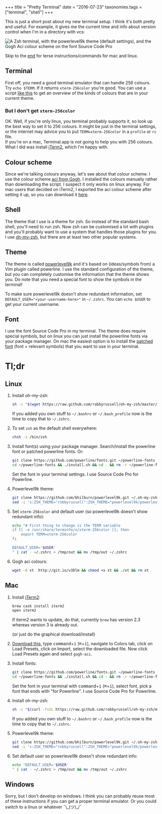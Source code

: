 +++
title = "Pretty Terminal"
date = "2016-07-23"
taxonomies.tags = ["terminal", "shell"]
+++

This is just a short post about my new terminal setup. I think it's both pretty and useful. For example, it gives me the current time and info about version control when I'm in a directory with vcs:

![A Zsh terminal, with the powerlevel9k theme (default settings), and the Gogh Aci colour scheme on the font Source Code Pro](iterm2_gogh_aci_source_code_pro_zsh_powerlevel9k.png)

Skip to the [end](#tl-dr) for terse instructions/commands for mac and linux. 

## Terminal

First off, you need a good terminal emulator that can handle 256 colours. Try `echo $TERM`. If it returns `xterm-256color` you're good. You can use a script [like this](https://raw.githubusercontent.com/mbadolato/iTerm2-Color-Schemes/2e5e8e7628ddb09bd2f9408a85e317d25ba7b282/tools/screenshotTable.sh) to get an overview of the kinds of colours that are in your current theme. 

### But I don't get `xterm-256color`

OK. Well, if you're only linux, you terminal probably supports it, so look up the best way to set it to 256 colours. It might be just in the terminal settings, or the internet may advice you to put `TERM=xterm-256color` in a `profile` or `rc` file.  
If you're on a mac, Terminal.app is not going to help you with 256 colours. What I did was install [iTerm2](https://iterm2.com/), which I'm happy with. 

## Colour scheme

Since we're talking colours anyway, let's see about that colour scheme. I use the colour scheme [aci from Gogh](https://github.com/Mayccoll/Gogh/blob/master/content/themes.md#aci). I installed the colours manually rather than downloading the script. I suspect it only works on linux anyway. For mac users that decided on iTerm2, I exported the aci colour scheme after setting it up, so you can download it [here](gogh-aci.itermcolors). 

## Shell

The theme that I use is a theme for zsh. So instead of the standard bash shell, you'll need to run zsh. Now zsh can be customised a lot with plugins and you'll probably want to use a system that handles those plugins for you. I use [oh-my-zsh](http://ohmyz.sh/), but there are at least two other popular systems. 

## Theme

The theme is called [powerlevel9k](https://github.com/bhilburn/powerlevel9k) and it's based on (ideas/symbols from) a Vim plugin called powerline. I use the standard configuration of the theme, but you can completely customise the information that the theme shows you. Do note that you need a special font to show the symbols in the terminal! 

To make sure powerlevel9k doesn't show redundant information, set `DEFAULT_USER="<your-username-here>"` in `~/.zshrc`. You can `echo $USER` to get your current username. 

## Font

I use the font Source Code Pro in my terminal. The theme does require special symbols, but on linux you can just install the powerline fonts via your package manager. On mac the easiest option is to install the [patched font](https://github.com/powerline/fonts) (font + relevant symbols) that you want to use in your terminal. 

# Tl;dr

## Linux

1. Install oh-my-zsh:

   ```sh
   sh -c "$(wget https://raw.github.com/robbyrussell/oh-my-zsh/master/tools/install.sh -O -)"
   ```

    If you added you own stuff to `~/.bashrc` or `~/.bash_profile` now is the time to copy that to `~/.zshrc`. 

2. To set `zsh` as the default shell everywhere:

   ```zsh
   chsh -s /bin/zsh
   ```

3. Install font(s) using your package manager. Search/install the powerline font or patched powerline fonts. Or:

   ```zsh
   git clone https://github.com/powerline/fonts.git ~/powerline-fonts
   cd ~/powerline-fonts && ./install.sh && cd - && rm -r ~/powerline-fonts
   ```

    Set the font in your terminal settings. I use Source Code Pro for Powerline.

4. Powerlevel9k theme:

   ```zsh
   git clone https://github.com/bhilburn/powerlevel9k.git ~/.oh-my-zsh/custom/themes/powerlevel9k
   sed -i 's:ZSH_THEME="robbyrussell":ZSH_THEME="powerlevel9k/powerlevel9k":' ~/.zshrc
   ```

5. Set `xterm-256color` and default user (so powerlevel9k doesn't show redundant info):

   ```zsh
   echo "# First thing to change is the TERM variable
   if [[ -e /usr/share/terminfo/x/xterm-256color ]]; then
       export TERM=xterm-256color
   fi
   
   DEFAULT_USER='$USER'
   " | cat - ~/.zshrc > /tmp/out && mv /tmp/out ~/.zshrc
   ```

6. Gogh aci colours:

   ```zsh
   wget -O xt  http://git.io/v3Dlm && chmod +x xt && ./xt && rm xt
   ```

## Mac

1. Install [iTerm2](https://iterm2.com/):

   ```sh
   brew cask install iterm2
   open iterm2
   ```
   
   If iterm2 wants to update, do that, currently `brew` has version 2.3 whereas version 3 is already out.
   
   (or just do the graphical download/install)

2. [Download this](gogh-aci.itermcolors), type <kbd>command</kbd>+<kbd>i</kbd> (<kbd>⌘</kbd>+<kbd>i</kbd>), navigate to Colors tab, click on Load Presets, click on Import, select the downloaded file. Now click Load Presets again and select `gogh-aci`. 

3. Install fonts:

   ```zsh
   git clone https://github.com/powerline/fonts.git ~/powerline-fonts
   cd ~/powerline-fonts && ./install.sh && cd - && rm -r ~/powerline-fonts
   ```

    Set the font in your terminal with <kbd>command</kbd>+<kbd>i</kbd> (<kbd>⌘</kbd>+<kbd>i</kbd>), select font, pick a font that ends with "for Powerline". I use Source Code Pro for Powerline.

4. Install oh-my-zsh:

   ```sh
   sh -c "$(curl -fsSL https://raw.github.com/robbyrussell/oh-my-zsh/master/tools/install.sh)"
   ```

    If you added you own stuff to `~/.bashrc` or `~/.bash_profile` now is the time to copy that to `~/.zshrc`. 

5. Powerlevel9k theme:

   ```zsh
   git clone https://github.com/bhilburn/powerlevel9k.git ~/.oh-my-zsh/custom/themes/powerlevel9k
   sed -i 's:ZSH_THEME="robbyrussell":ZSH_THEME="powerlevel9k/powerlevel9k":' ~/.zshrc
   ```

6. Set default user so powerlevel9k doesn't show redundant info:

   ```zsh
   echo "DEFAULT_USER='$USER'
   " | cat - ~/.zshrc > /tmp/out && mv /tmp/out ~/.zshrc
   ```

## Windows 

Sorry, but I don't develop on windows. I think you can probably reuse most of these instructions if you can get a proper terminal emulator. Or you could switch to a linux or whatever ¯\\\_(ツ)\_/¯
